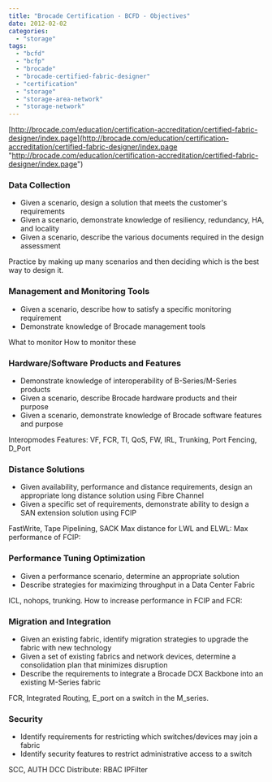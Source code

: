 ```yaml
---
title: "Brocade Certification - BCFD - Objectives"
date: 2012-02-02
categories: 
  - "storage"
tags: 
  - "bcfd"
  - "bcfp"
  - "brocade"
  - "brocade-certified-fabric-designer"
  - "certification"
  - "storage"
  - "storage-area-network"
  - "storage-network"
---
```


[http://brocade.com/education/certification-accreditation/certified-fabric-designer/index.page](http://brocade.com/education/certification-accreditation/certified-fabric-designer/index.page "http://brocade.com/education/certification-accreditation/certified-fabric-designer/index.page")

### Data Collection

- Given a scenario, design a solution that meets the customer's requirements
- Given a scenario, demonstrate knowledge of resiliency, redundancy, HA, and locality
- Given a scenario, describe the various documents required in the design assessment

Practice by making up many scenarios and then deciding which is the best way to design it.

### Management and Monitoring Tools

- Given a scenario, describe how to satisfy a specific monitoring requirement
- Demonstrate knowledge of Brocade management tools

What to monitor How to monitor these

### Hardware/Software Products and Features

- Demonstrate knowledge of interoperability of B-Series/M-Series products
- Given a scenario, describe Brocade hardware products and their purpose
- Given a scenario, demonstrate knowledge of Brocade software features and purpose

Interopmodes Features: VF, FCR, TI, QoS, FW, IRL, Trunking, Port Fencing, D\_Port

### Distance Solutions

- Given availability, performance and distance requirements, design an appropriate long distance solution using Fibre Channel
- Given a specific set of requirements, demonstrate ability to design a SAN extension solution using FCIP

FastWrite, Tape Pipelining, SACK Max distance for LWL and ELWL: Max performance of FCIP:

### Performance Tuning Optimization

- Given a performance scenario, determine an appropriate solution
- Describe strategies for maximizing throughput in a Data Center Fabric

ICL, nohops, trunking. How to increase performance in FCIP and FCR:

### Migration and Integration

- Given an existing fabric, identify migration strategies to upgrade the fabric with new technology
- Given a set of existing fabrics and network devices, determine a consolidation plan that minimizes disruption
- Describe the requirements to integrate a Brocade DCX Backbone into an existing M-Series fabric

FCR, Integrated Routing, E\_port on a switch in the M\_series.

### Security

- Identify requirements for restricting which switches/devices may join a fabric
- Identify security features to restrict administrative access to a switch

SCC, AUTH DCC Distribute: RBAC IPFilter
